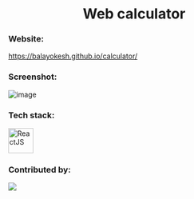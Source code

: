 <h1 align='center'>Web calculator</h1>

### Website:
https://balayokesh.github.io/calculator/

### Screenshot:
![image](https://user-images.githubusercontent.com/59578892/212706327-aa2d6d16-3a2a-454c-8cbe-3686b799f227.png)

### Tech stack:
<img src="https://cdn.jsdelivr.net/gh/devicons/devicon/icons/react/react-original-wordmark.svg" title='ReactJS' alt='ReactJS' width='50' />
          
### Contributed by:
<a href="https://github.com/balayokesh/calculator/graphs/contributors">
  <img src="https://contrib.rocks/image?repo=balayokesh/calculator" />
</a>
